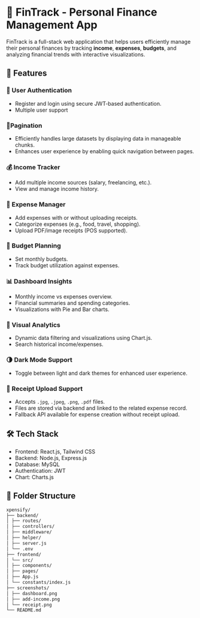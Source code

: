 # 💸 FinTrack - Personal Finance Management App

FinTrack is a full-stack web application that helps users efficiently manage their personal finances by tracking **income**, **expenses**, **budgets**, and analyzing financial trends with interactive visualizations.


## 🚀 Features

### 🔐 User Authentication
- Register and login using secure JWT-based authentication.
- Multiple user support

### 🔎Pagination
- Efficiently handles large datasets by displaying data in manageable chunks.
- Enhances user experience by enabling quick navigation between pages.

### 💰 Income Tracker
- Add multiple income sources (salary, freelancing, etc.).
- View and manage income history.

### 🧾 Expense Manager
- Add expenses with or without uploading receipts.
- Categorize expenses (e.g., food, travel, shopping).
- Upload PDF/image receipts (POS supported).

### 🎯 Budget Planning
- Set monthly budgets.
- Track budget utilization against expenses.

### 📊 Dashboard Insights
- Monthly income vs expenses overview.
- Financial summaries and spending categories.
- Visualizations with Pie and Bar charts.

### 🔎 Visual Analytics
- Dynamic data filtering and visualizations using Chart.js.
- Search historical income/expenses.

### 🌗 Dark Mode Support
- Toggle between light and dark themes for enhanced user experience.


### 🧾 Receipt Upload Support

- Accepts `.jpg`, `.jpeg`, `.png`, `.pdf` files.
- Files are stored via backend and linked to the related expense record.
- Fallback API available for expense creation without receipt upload.


## 🛠️ Tech Stack
- Frontend: React.js, Tailwind CSS
- Backend: Node.js, Express.js
- Database: MySQL
- Authentication: JWT
- Chart: Charts.js


## 📁 Folder Structure
```bash
xpensify/
├── backend/
│ ├── routes/
│ ├── controllers/
│ ├── middleware/
│ ├── helper/
│ ├── server.js
│ └── .env
├── frontend/
│ └── src/
│ ├── components/
│ ├── pages/
│ ├── App.js
│ └── constants/index.js
├── screenshots/
│ ├── dashboard.png
│ ├── add-income.png
│ └── receipt.png
└── README.md

```
